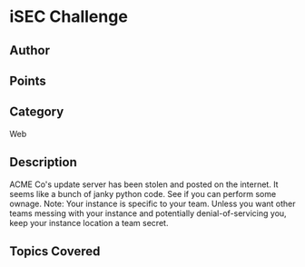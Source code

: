 # iSEC Challenge
## Author

## Points

## Category
Web
## Description
ACME Co's update server has been stolen and posted on the internet. It seems like a bunch of janky python code.  See if you can perform some ownage.
Note:
Your instance is specific to your team.  Unless you want other teams messing with your instance and potentially denial-of-servicing you, keep your instance location a team secret.
## Topics Covered

